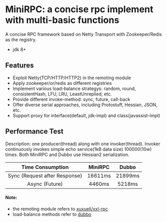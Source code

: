 MiniRPC: a concise rpc implement with multi-basic functions
===
A concise RPC framework based on Netty Transport with Zookeeper/Redis as the registry.
- jdk 8+

Features
-----------------------------------------------------------
- Exploit Netty(TCP/HTTP/HTTP2) in the remoting module
- Apply zookeeper/or/redis as different registries   
- Implement various load-balance strategys: random, round, consistentHash, LFU, LRU, LeastUnreplied, etc.  
- Provide different invoke-method: sync, future, call-back  
- Offer diverse serial approaches, including Protostuff, Hessian, JSON, etc.   
- Support proxy for interface(default, jdk-impl) and class(javassist-impl)

Performance Test
-----------------------------------------------------------
Description: one producer(thread) along with one invoker(thread). Invoker continuously invokes simple echo service(1kB data size) 100000(10w) times. Both MiniRPC and Dubbo use Hessian2 serialization.

| **Time Consumption** | **MiniRPC** | **Dubbo** |
|:------------------------------:|:-----------:|:---------:|
| Sync \(Request after Response\) | 16611ms     | 21899ms   |
| Async \(Future\)               | 4460ms      | 5218ms    |


#### Note:  
- the remoting module refers to [xuxueli/xxl-rpc](https://github.com/xuxueli/xxl-rpc)  
- load-balance methods refer to [dubbo](https://github.com/apache/dubbo)  
